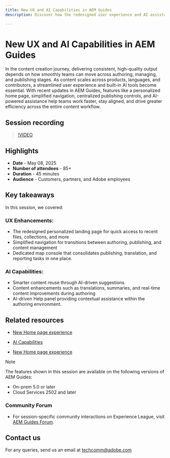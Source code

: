 ```yaml
---
title: New UX and AI Capabilities in AEM Guides
description: Discover how the redesigned user experience and AI assistants in AEM Guides streamline authoring, enhance navigation, and bring real-time intelligence into your content workflows.

---
```

# New UX and AI Capabilities in AEM Guides

In the content creation journey, delivering consistent, high-quality output depends on how smoothly teams can move across authoring, managing, and publishing stages. As content scales across products, languages, and contributors, a streamlined user experience and built-in AI tools become essential. With recent updates in AEM Guides, features like a personalized home page, simplified navigation, centralized publishing controls, and AI-powered assistance help teams work faster, stay aligned, and drive greater efficiency across the entire content workflow.


## Session recording

>[!VIDEO](https://video.tv.adobe.com/v/3458396/?quality=12&learn=on)

## Highlights

- **Date** - May 08, 2025 
- **Number of attendees** - 85+
- **Duration** - 45 minutes
- **Audience** - Customers, partners, and Adobe employees

## Key takeaways

In this session, we covered:
### UX Enhancements:
- The redesigned personalized landing page for quick access to recent files, collections, and more
- Simplified navigation for transitions between authoring, publishing, and content management
- Dedicated map console that consolidates publishing, translation, and reporting tasks in one place.

### AI Capabilities:
- Smarter content reuse through AI-driven suggestions.
- Content enhancements such as translations, summaries, and real-time content improvements during authoring
- AI-driven Help panel providing contextual assistance within the authoring environment.


## Related resources

- [New Home page experience](https://experienceleague.adobe.com/en/docs/experience-manager-guides/using/user-guide/home-page/intro-home-page)

- [AI Capabilities](https://experienceleague.adobe.com/en/docs/experience-manager-guides/using/user-guide/ai-assistant-aem/ai-assistant)

- [New Home page experience](https://experienceleague.adobe.com/en/docs/experience-manager-guides/using/install-guide/cs-ig/web-editor-configs-cs/conf-smart-suggestions)



>[!NOTE]
>
> The features shown in this session are available on the following versions of AEM Guides:
> - On-prem 5.0 or later
> - Cloud Services 2502 and later


### Community Forum

- For session-specific community interactions on Experience League, visit  [AEM Guides Forum](https://experienceleaguecommunities.adobe.com/t5/experience-manager-guides/bd-p/xml-documentation-discussions).


## Contact us

For any queries, send us an email at <techcomm@adobe.com>
